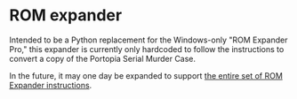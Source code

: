 # ROM expander
Intended to be a Python replacement for the Windows-only "ROM Expander Pro," this expander is currently only hardcoded to follow the instructions to convert a copy of the Portopia Serial Murder Case.

In the future, it may one day be expanded to support [the entire set of ROM Expander instructions](https://github.com/btimofeev/UniPatcher/wiki/ROM-Expander-Pro).
